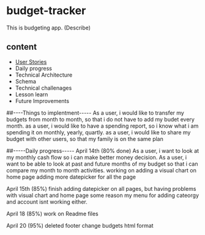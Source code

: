 # budget-tracker

This is budgeting app. (Describe)

## content 
- [User Stories](#user-stories) 
- Daily progress
- Technical Architecture
- Schema 
- Technical challenages 
- Lesson learn
- Future Improvements



##----Things to implentment-----
As a user, i would like to transfer my budgets from month to month, so that i do not have to add my budet every month.
as a user, i would like to have a spending report, so i know what i am spending it on monthly, yearly, quartly. 
as a user, i would like to share my budget with other users, so that my family is on the same plan




##-----Daily progress-----
April 14th (80% done)
As a user, i want to look at my monthly cash flow so i can make better money decision.
As a user, i want to be able to look at past and future months of my budget so that i can compare my month to month activities.
working on adding a visual chart on home page
adding more datepicker for all the page

April 15th (85%)
finish adding datepicker on all pages, but having problems with visual chart and home page
 some reason my menu for adding cateorgy and account isnt working either. 
 
 April 18 (85%)
 work on Readme files
 
 April 20 (95%)
 deleted footer
 change budgets html format
 
 



  
